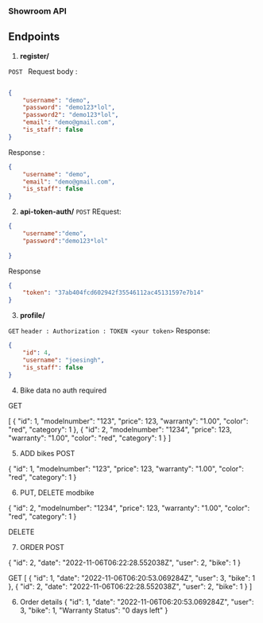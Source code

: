 ### Showroom API

## Endpoints

1. __register/__

`POST ` 
 Request body :
```json

{
    "username": "demo",
    "password": "demo123*lol",
    "password2": "demo123*lol",
    "email": "demo@gmail.com",
    "is_staff": false
}
```
Response :


```json
{
    "username": "demo",
    "email": "demo@gmail.com",
    "is_staff": false
}
```

2. __api-token-auth/__
`POST`
REquest:
```json
{
    "username":"demo",
    "password":"demo123*lol"
    
}
```
Response
```json
{
    "token": "37ab404fcd602942f35546112ac45131597e7b14"
}
```

3. __profile/__

`GET` 
`header : Authorization : TOKEN <your token>`
Response:
```json
{
    "id": 4,
    "username": "joesingh",
    "is_staff": false
}
```

4. Bike data
no auth required

GET

[
    {
        "id": 1,
        "modelnumber": "123",
        "price": 123,
        "warranty": "1.00",
        "color": "red",
        "category": 1
    },
    {
        "id": 2,
        "modelnumber": "1234",
        "price": 123,
        "warranty": "1.00",
        "color": "red",
        "category": 1
    }
]

5. ADD bikes
POST

{
        "id": 1,
        "modelnumber": "123",
        "price": 123,
        "warranty": "1.00",
        "color": "red",
        "category": 1
    }

6. PUT, DELETE modbike

{
        "id": 2,
        "modelnumber": "1234",
        "price": 123,
        "warranty": "1.00",
        "color": "red",
        "category": 1
    }

DELETE


7. ORDER 
POST

{
    "id": 2,
    "date": "2022-11-06T06:22:28.552038Z",
    "user": 2,
    "bike": 1
}

GET
[
    {
        "id": 1,
        "date": "2022-11-06T06:20:53.069284Z",
        "user": 3,
        "bike": 1
    },
    {
        "id": 2,
        "date": "2022-11-06T06:22:28.552038Z",
        "user": 2,
        "bike": 1
    }
]

6. Order details
{
    "id": 1,
    "date": "2022-11-06T06:20:53.069284Z",
    "user": 3,
    "bike": 1,
    "Warranty Status": "0 days left"
}
